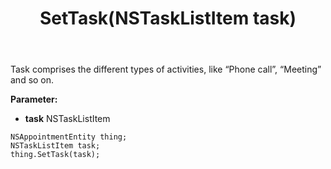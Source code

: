 ﻿---
uid: crmscript_ref_NSAppointmentEntity_SetTask
title: SetTask(NSTaskListItem task)
intellisense: NSAppointmentEntity.SetTask
keywords: NSAppointmentEntity, GetTask
so.topic: reference
---

Task comprises the different types of activities, like “Phone call”, “Meeting” and so on.

**Parameter:** 
 - **task** NSTaskListItem

```crmscript
NSAppointmentEntity thing;
NSTaskListItem task;
thing.SetTask(task);
```

